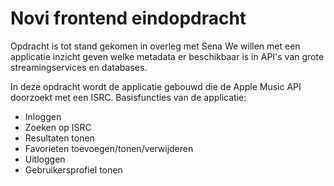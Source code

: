 # Novi frontend eindopdracht

Opdracht is tot stand gekomen in overleg met Sena
We willen met een applicatie inzicht geven welke metadata er beschikbaar is in API's van grote streamingservices en
databases.

In deze opdracht wordt de applicatie gebouwd die de Apple Music API doorzoekt met een ISRC.
Basisfuncties van de applicatie:
- Inloggen
- Zoeken op ISRC
- Resultaten tonen
- Favorieten toevoegen/tonen/verwijderen
- Uitloggen
- Gebruikersprofiel tonen